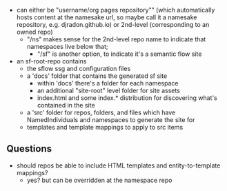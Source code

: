 

- can either be "username/org pages repository"" (which automatically hosts content at the namesake url, so maybe call it a namesake repository, e.g. djradon.github.io) or 2nd-level (corresponding to an owned repo)
  - "/ns" makes sense for the 2nd-level repo name to indicate that namespaces live below that;
    - "/sf" is another option, to indicate it's a semantic flow site
- an sf-root-repo contains
  - the sflow ssg and configuration files
  - a 'docs' folder that contains the generated sf site
    - within 'docs' there's a folder for each namespace
    - an additional "site-root" level folder for site assets
    - index.html and some index.* distribution for discovering what's contained in the site
  - a 'src' folder for repos, folders, and files which have NamedIndividuals and namespaces to generate the site for
  - templates and template mappings to apply to src items

  
## Questions

- should repos be able to include HTML templates and entity-to-template mappings?
  - yes? but can be overridden at the namespace repo